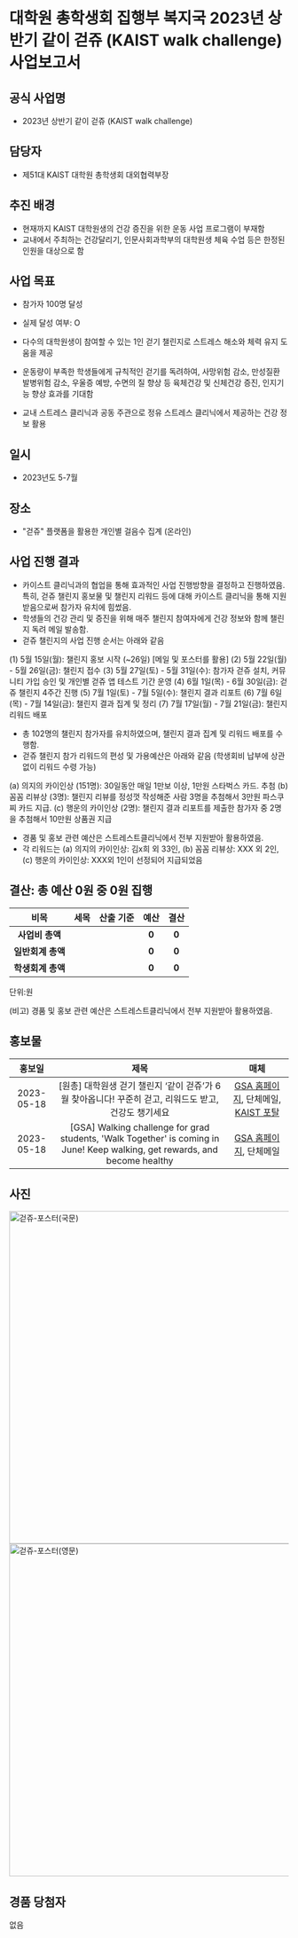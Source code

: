대학원 총학생회 집행부 복지국 2023년 상반기 같이 걷쥬 (KAIST walk challenge) 사업보고서
===

## 공식 사업명
- 2023년 상반기 같이 걷쥬 (KAIST walk challenge)

## 담당자
- 제51대 KAIST 대학원 총학생회 대외협력부장

## 추진 배경
- 현재까지 KAIST 대학원생의 건강 증진을 위한 운동 사업 프로그램이 부재함 
- 교내에서 주최하는 건강달리기, 인문사회과학부의 대학원생 체육 수업 등은 한정된 인원을 대상으로 함 

## 사업 목표
- 참가자 100명 달성
- 실제 달성 여부: O

- 다수의 대학원생이 참여할 수 있는 1인 걷기 챌린지로 스트레스 해소와 체력 유지 도움을 제공
- 운동량이 부족한 학생들에게 규칙적인 걷기를 독려하여, 사망위험 감소, 만성질환 발병위험 감소, 우울증 예방, 수면의 질 향상 등 육체건강 및 신체건강 증진, 인지기능 향상 효과를 기대함
- 교내 스트레스 클리닉과 공동 주관으로 정유 스트레스 클리닉에서 제공하는 건강 정보 활용


## 일시
- 2023년도 5-7월

## 장소
- "걷쥬" 플랫폼을 활용한 개인별 걸음수 집계 (온라인)

## 사업 진행 결과
- 카이스트 클리닉과의 협업을 통해 효과적인 사업 진행방향을 결정하고 진행하였음. 특히, 걷쥬 챌린지 홍보물 및 챌린지 리워드 등에 대해 카이스트 클리닉을 통해 지원받음으로써 참가자 유치에 힘썼음.
- 학생들의 건강 관리 및 증진을 위해 매주 챌린지 참여자에게 건강 정보와 함께 챌린지 독려 메일 발송함.
- 걷쥬 챌린지의 사업 진행 순서는 아래와 같음

(1) 5월 15일(월): 챌린지 홍보 시작 (~26일) [메일 및 포스터를 활용]
(2) 5월 22일(월) - 5월 26일(금): 챌린지 접수
(3) 5월 27일(토) - 5월 31일(수): 참가자 걷쥬 설치, 커뮤니티 가입 승인 및 개인별 걷쥬 앱 테스트 기간 운영
(4) 6월 1일(목) - 6월 30일(금): 걷쥬 챌린지 4주간 진행
(5) 7월 1일(토) - 7월 5일(수): 챌린지 결과 리포트
(6) 7월 6일(목) - 7월 14일(금): 챌린지 결과 집계 및 정리
(7) 7월 17일(월) - 7월 21일(금): 챌린지 리워드 배포

- 총 102명의 챌린지 참가자를 유치하였으며, 챌린지 결과 집계 및 리워드 배포를 수행함.
- 걷쥬 챌린지 참가 리워드의 편성 및 가용예산은 아래와 같음 (학생회비 납부에 상관없이 리워드 수령 가능)

(a) 의지의 카이인상 (151명): 30일동안 매일 1만보 이상, 1만원 스타벅스 카드. 추첨
(b) 꼼꼼 리뷰상 (3명): 챌린지 리뷰를 정성껏 작성해준 사람 3명을 추첨해서 3만원 파스쿠찌 카드 지급.
(c) 행운의 카이인상 (2명): 챌린지 결과 리포트를 제출한 참가자 중 2명을 추첨해서 10만원 상품권 지급 

- 경품 및 홍보 관련 예산은 스트레스트클리닉에서 전부 지원받아 활용하였음.
- 각 리워드는 (a) 의지의 카이인상: 김x희 외 33인, (b) 꼼꼼 리뷰상: XXX 외 2인, (c) 행운의 카이인상: XXX외 1인이 선정되어 지급되었음


## 결산: 총 예산 0원 중 0원 집행

|  **비목** |   **세목**   | **산출 기준** | **예산** | **결산** |
|:----------:|:------------:|:--------:|:--------:|:--------:|
|   **사업비 총액**  |        |        | **0** | **0** |
|   **일반회계 총액**  |        |        | **0** | **0** |
|   **학생회계 총액**  |         |       |**0** | **0** |

단위:원 

(비고) 경품 및 홍보 관련 예산은 스트레스트클리닉에서 전부 지원받아 활용하였음.

## 홍보물

|  **홍보일** |   **제목**   | **매체** |
|:----------:|:------------:|:--------:|
|2023-05-18|[원총] 대학원생 걷기 챌린지 ‘같이 걷쥬’가 6월 찾아옵니다! 꾸준히 걷고, 리워드도 받고, 건강도 챙기세요|[GSA 홈페이지](https://gsa.kaist.ac.kr/notice/223191), 단체메일, [KAIST 포탈](https://portal.kaist.ac.kr/ennotice/student_notice/11684410725607)|
|2023-05-18|[GSA] Walking challenge for grad students, 'Walk Together' is coming in June! Keep walking, get rewards, and become healthy|[GSA 홈페이지](https://gsa.kaist.ac.kr/notice/223192), 단체메일|

## 사진

<img src="./걷쥬-1.JPG" width="600px" title="걷쥬-포스터(국문)"/> 
<img src="./걷쥬-2.JPG" width="600px" title="걷쥬-포스터(영문)"/> 

## 경품 당첨자
없음